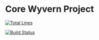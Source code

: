 Core Wyvern Project
===================

[![Total Lines](https://tokei.rs/b1/github/sychoo/corewyvern?category=lines)](https://github.com/sychoo/corewyvern)

[![Build Status](https://travis-ci.org/sychoo/corewyvern.svg?branch=master)](https://travis-ci.org/sychoo/corewyvern)
